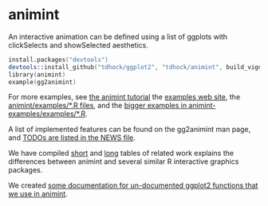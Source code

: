 animint
=======

An interactive animation can be defined using a list of ggplots with
clickSelects and showSelected aesthetics.

```s
install.packages("devtools")
devtools::install_github("tdhock/ggplot2", "tdhock/animint", build_vignettes=FALSE)
library(animint)
example(gg2animint)
```

For more examples, see [the animint
tutorial](http://tdhock.github.io/animint/) the [examples web
site](http://sugiyama-www.cs.titech.ac.jp/~toby/animint/index.html),
the [animint/examples/*.R
files](https://github.com/tdhock/animint/tree/master/examples), and
the [bigger examples in
animint-examples/examples/*.R](https://github.com/tdhock/animint-examples/tree/master/examples).

A list of implemented features can be found on the gg2animint man
page, and [TODOs are listed in the NEWS
file](https://github.com/tdhock/animint/blob/master/NEWS).

We have compiled
[short](https://github.com/tdhock/interactive-tutorial/tree/master/animation)
and
[long](https://github.com/tdhock/animint/blob/master/etc/references.org)
tables of related work explains the differences between animint and
several similar R interactive graphics packages.

We created [some documentation for un-documented ggplot2 functions
that we use in
animint](https://github.com/tdhock/animint/blob/master/etc/ggplot2.org).
